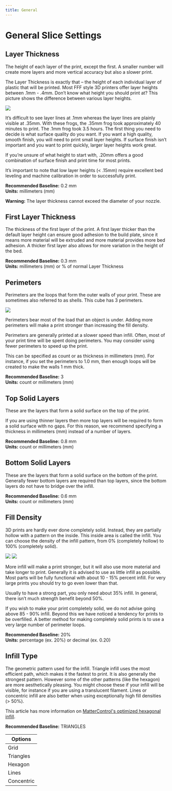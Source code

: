 ```yaml
---
title: General
---
```


General Slice Settings
======================

Layer Thickness
---------------

The height of each layer of the print, except the first. A smaller number will create more layers and more vertical accuracy but also a slower print.

The Layer Thickness is exactly that – the height of each individual layer of plastic that will be printed. Most FFF style 3D printers offer layer heights between .1mm - .4mm. Don’t know what height you should print at? This picture shows the difference between various layer heights.

![](https://lh3.googleusercontent.com/RM8-abWZ8pDZERBg9HpmvViw9Hjr6NqI8IWAQbmQ9RSk-W8juDSAuQrZsyPQYYiHAY-FZnBNskJCFK6vUh-0O5yN0Q=s0)

It’s difficult to see layer lines at .1mm whereas the layer lines are plainly visible at .35mm. With these frogs, the .35mm frog took approximately 40 minutes to print. The .1mm frog took 3.5 hours. The first thing you need to decide is what surface quality do you want. If you want a high quality, smooth finish, you will need to print small layer heights. If surface finish isn’t important and you want to print quickly, larger layer heights work great.

If you’re unsure of what height to start with, .20mm offers a good combination of surface finish and print time for most prints.

It’s important to note that low layer heights (< .15mm) require excellent bed leveling and machine calibration in order to successfully print.

**Recommended Baseline:** 0.2 mm  
**Units:** millimeters (mm)

**Warning:** The layer thickness cannot exceed the diameter of your nozzle.


First Layer Thickness
---------------------

The thickness of the first layer of the print. A first layer thicker than the default layer height can ensure good adhesion to the build plate, since it means more material will be extruded and more material provides more bed adhesion. A thicker first layer also allows for more variation in the height of the bed.

**Recommended Baseline:** 0.3 mm  
**Units:** millimeters (mm) or % of normal Layer Thickness


Perimeters
----------

Perimeters are the loops that form the outer walls of your print. These are sometimes also referred to as shells. This cube has 3 perimeters.

![](https://lh3.googleusercontent.com/iHmXp0HTWA-DL_OryLlZ5LPpJpHsL9Sc4aKM2RJVeyG1oUoyj8khNoVhQsAXtV_dv1PLmzpgE2p48sYRTBIyHeFC=s0)

Perimeters bear most of the load that an object is under. Adding more perimeters will make a print stronger than increasing the fill density.

Perimeters are generally printed at a slower speed than infill. Often, most of your print time will be spent doing perimeters. You may consider using fewer perimeters to speed up the print.

This can be specified as count or as thickness in millimeters (mm). For instance, if you set the perimeters to 1.0 mm, then enough loops will be created to make the walls 1 mm thick.

**Recommended Baseline:** 3  
**Units:** count or millimeters (mm)


Top Solid Layers
----------------

These are the layers that form a solid surface on the top of the print. 

If you are using thinner layers then more top layers will be required to form a solid surface with no gaps. For this reason, we recommend specifying a thickness in millimeters (mm) instead of a number of layers.

**Recommended Baseline:** 0.8 mm  
**Units:** count or millimeters (mm)


Bottom Solid Layers
-------------------

These are the layers that form a solid surface on the bottom of the print. Generally fewer bottom layers are required than top layers, since the bottom layers do not have to bridge over the infill.

**Recommended Baseline:** 0.6 mm  
**Units:** count or millimeters (mm)


Fill Density
------------

3D prints are hardly ever done completely solid. Instead, they are partially hollow with a pattern on the inside. This inside area is called the infill. You can choose the density of the infill pattern, from 0% (completely hollow) to 100% (completely solid).

![](https://lh3.googleusercontent.com/dsfLpykwPboH8yf9pWXPaaT0CuJ_JjaJCk6-9R9ZgXap1lVyBo8Ggsz1vDnv_LzHzZuT3e6MHbl6k1obToNOsJwe=s0)
![](https://lh3.googleusercontent.com/BZFi0mgNMHrjtYB4SmRUL3CcxCSgV10uX8Xb4s-Thsf9zZv1gkgRFujsfmRoqpmEoX1KRg66sm1WXHpVTGbmTlW3iw=s0)

More infill will make a print stronger, but it will also use more material and take longer to print. Generally it is advised to use as little infill as possible. Most parts will be fully functional with about 10 - 15% percent infill. For very large prints you should try to go even lower than that.

Usually to have a strong part, you only need about 35% infill. In general, there isn’t much strength benefit beyond 50%.

If you wish to make your print completely solid, we do not advise going above 85 - 90% infill. Beyond this we have noticed a tendency for prints to be overfilled. A better method for making completely solid prints is to use a very large number of perimeter loops.

**Recommended Baseline:** 20%  
**Units:** percentage (ex. 20%) or decimal (ex. 0.20)


Infill Type
-----------

The geometric pattern used for the infill. Triangle infill uses the most efficient path, which makes it the fastest to print. It is also generally the strongest pattern. However some of the other patterns (like the hexagon) are more aesthetically pleasing. You might choose these if your infill will be visible, for instance if you are using a translucent filament. Lines or concentric infill are also better when using exceptionally high fill densities (> 50%).

This article has more information on [MatterControl's optimized hexagonal infill](https://www.matterhackers.com/news/mattercontrol-delivers-optimized-hexagon-infill).

**Recommended Baseline:** TRIANGLES

| Options    |
| ---------- |
| Grid       |
| Triangles  |
| Hexagon    |
| Lines      |
| Concentric |